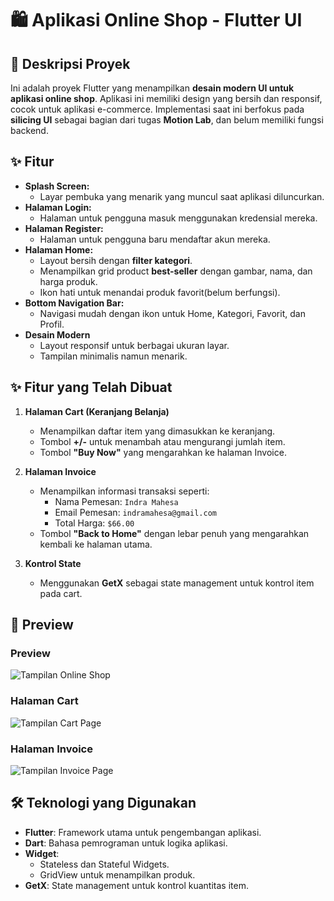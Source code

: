 # 🛍️ Aplikasi Online Shop - Flutter UI

## 🎯 Deskripsi Proyek

Ini adalah proyek Flutter yang menampilkan **desain modern UI untuk aplikasi online shop**. Aplikasi ini memiliki design yang bersih dan responsif, cocok untuk aplikasi e-commerce. Implementasi saat ini berfokus pada **silicing UI** sebagai bagian dari tugas **Motion Lab**, dan belum memiliki fungsi backend.

## ✨ Fitur

- **Splash Screen:**
  - Layar pembuka yang menarik yang muncul saat aplikasi diluncurkan.
- **Halaman Login:**
  - Halaman untuk pengguna masuk menggunakan kredensial mereka.
- **Halaman Register:**
  - Halaman untuk pengguna baru mendaftar akun mereka.
- **Halaman Home:**
  - Layout bersih dengan **filter kategori**.
  - Menampilkan grid product **best-seller** dengan gambar, nama, dan harga produk.
  - Ikon hati untuk menandai produk favorit(belum berfungsi).
- **Bottom Navigation Bar:**
  - Navigasi mudah dengan ikon untuk Home, Kategori, Favorit, dan Profil.
- **Desain Modern**
  - Layout responsif untuk berbagai ukuran layar.
  - Tampilan minimalis namun menarik.

## ✨ Fitur yang Telah Dibuat

1. **Halaman Cart (Keranjang Belanja)**

   - Menampilkan daftar item yang dimasukkan ke keranjang.
   - Tombol **+/-** untuk menambah atau mengurangi jumlah item.
   - Tombol **"Buy Now"** yang mengarahkan ke halaman Invoice.

2. **Halaman Invoice**

   - Menampilkan informasi transaksi seperti:
     - Nama Pemesan: `Indra Mahesa`
     - Email Pemesan: `indramahesa@gmail.com`
     - Total Harga: `$66.00`
   - Tombol **"Back to Home"** dengan lebar penuh yang mengarahkan kembali ke halaman utama.

3. **Kontrol State**
   - Menggunakan **GetX** sebagai state management untuk kontrol item pada cart.

## 📸 Preview

### **Preview**

![Tampilan Online Shop](assets/images/preview.png)

### **Halaman Cart**

![Tampilan Cart Page](assets/images/mycart.png)

### **Halaman Invoice**

![Tampilan Invoice Page](assets/images/invoice.png)

## 🛠️ Teknologi yang Digunakan

- **Flutter**: Framework utama untuk pengembangan aplikasi.
- **Dart**: Bahasa pemrograman untuk logika aplikasi.
- **Widget**:
  - Stateless dan Stateful Widgets.
  - GridView untuk menampilkan produk.
- **GetX**: State management untuk kontrol kuantitas item.
